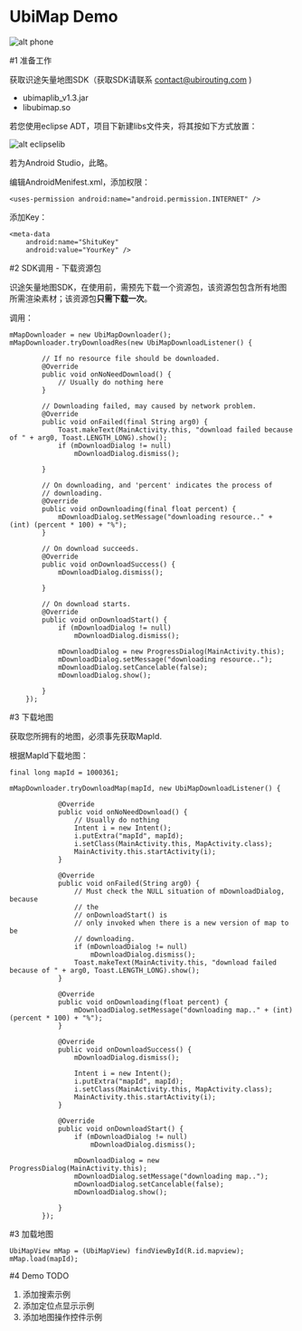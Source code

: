 UbiMap Demo
=====

![alt phone](http://ubirouting.com/imageUse/UbiMap.gif)

#1 准备工作

获取识途矢量地图SDK（获取SDK请联系 contact@ubirouting.com )

- ubimaplib_v1.3.jar 
- libubimap.so

若您使用eclipse ADT，项目下新建libs文件夹，将其按如下方式放置：

![alt eclipselib](http://ubirouting.com/imageUse/ubimap-eclipse-libs.png)

若为Android Studio，此略。

编辑AndroidMenifest.xml，添加权限：

	<uses-permission android:name="android.permission.INTERNET" />
	
添加Key：

	<meta-data
    	android:name="ShituKey"
        android:value="YourKey" />

#2 SDK调用 - 下载资源包

识途矢量地图SDK，在使用前，需预先下载一个资源包，该资源包包含所有地图所需渲染素材；该资源包**只需下载一次**。

调用：

	mMapDownloader = new UbiMapDownloader();
	mMapDownloader.tryDownloadRes(new UbiMapDownloadListener() {

			// If no resource file should be downloaded.
			@Override
			public void onNoNeedDownload() {
				// Usually do nothing here
			}

			// Downloading failed, may caused by network problem.
			@Override
			public void onFailed(final String arg0) {
				Toast.makeText(MainActivity.this, "download failed because of " + arg0, Toast.LENGTH_LONG).show();
				if (mDownloadDialog != null)
					mDownloadDialog.dismiss();

			}

			// On downloading, and 'percent' indicates the process of
			// downloading.
			@Override
			public void onDownloading(final float percent) {
				mDownloadDialog.setMessage("downloading resource.." + (int) (percent * 100) + "%");
			}

			// On download succeeds.
			@Override
			public void onDownloadSuccess() {
				mDownloadDialog.dismiss();

			}

			// On download starts.
			@Override
			public void onDownloadStart() {
				if (mDownloadDialog != null)
					mDownloadDialog.dismiss();

				mDownloadDialog = new ProgressDialog(MainActivity.this);
				mDownloadDialog.setMessage("downloading resource..");
				mDownloadDialog.setCancelable(false);
				mDownloadDialog.show();

			}
		});


#3 下载地图

获取您所拥有的地图，必须事先获取MapId.

根据MapId下载地图：

	final long mapId = 1000361;
	
	mMapDownloader.tryDownloadMap(mapId, new UbiMapDownloadListener() {

				@Override
				public void onNoNeedDownload() {
					// Usually do nothing
					Intent i = new Intent();
					i.putExtra("mapId", mapId);
					i.setClass(MainActivity.this, MapActivity.class);
					MainActivity.this.startActivity(i);
				}

				@Override
				public void onFailed(String arg0) {
					// Must check the NULL situation of mDownloadDialog, because
					// the
					// onDownloadStart() is
					// only invoked when there is a new version of map to be
					// downloading.
					if (mDownloadDialog != null)
						mDownloadDialog.dismiss();
					Toast.makeText(MainActivity.this, "download failed because of " + arg0, Toast.LENGTH_LONG).show();
				}

				@Override
				public void onDownloading(float percent) {
					mDownloadDialog.setMessage("downloading map.." + (int) (percent * 100) + "%");
				}

				@Override
				public void onDownloadSuccess() {
					mDownloadDialog.dismiss();

					Intent i = new Intent();
					i.putExtra("mapId", mapId);
					i.setClass(MainActivity.this, MapActivity.class);
					MainActivity.this.startActivity(i);
				}

				@Override
				public void onDownloadStart() {
					if (mDownloadDialog != null)
						mDownloadDialog.dismiss();

					mDownloadDialog = new ProgressDialog(MainActivity.this);
					mDownloadDialog.setMessage("downloading map..");
					mDownloadDialog.setCancelable(false);
					mDownloadDialog.show();

				}
			});



#3 加载地图

	UbiMapView mMap = (UbiMapView) findViewById(R.id.mapview);
	mMap.load(mapId);

#4 Demo TODO

1. 添加搜索示例
2. 添加定位点显示示例
3. 添加地图操作控件示例
